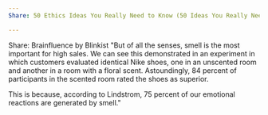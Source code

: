 ```yaml
---
Share: 50 Ethics Ideas You Really Need to Know (50 Ideas You Really Need to Know series) A Gestapo officer rounds up five children and threatens to kill them unless you name and shoot a fugitive spy. As it happens, you didn’t know that there was a spy, let alone his or her identity, but you are quite certain both that the officer won’t believe you if you plead ignorance and that he will carry out his threat. So: do you tell the truth and let five innocent children die? Or do you tell a lie, naming and killing an innocent person to save the five?

---
```

Share: Brainfluence by Blinkist "But of all the senses, smell is the most important for high sales. We can see this demonstrated in an experiment in which customers evaluated identical Nike shoes, one in an unscented room and another in a room with a floral scent. Astoundingly, 84 percent of participants in the scented room rated the shoes as superior.

This is because, according to Lindstrom, 75 percent of our emotional reactions are generated by smell."
